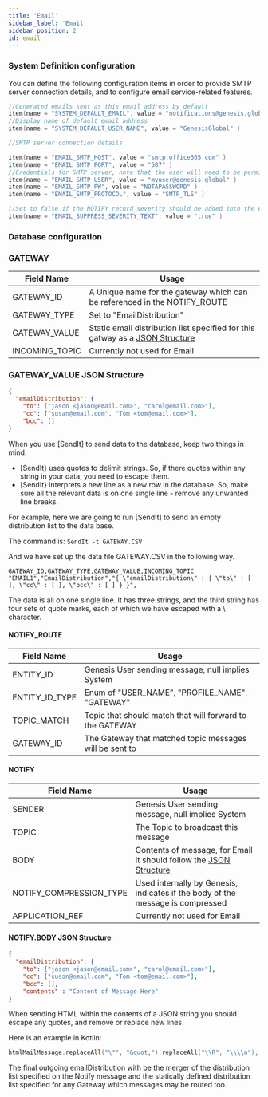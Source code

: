 ```yaml
---
title: 'Email'
sidebar_label: 'Email'
sidebar_position: 2
id: email
---
```



### System Definition configuration

You can define the following configuration items in order to provide SMTP server connection details, and to configure email service-related features.

```kotlin
//Generated emails sent as this email address by default
item(name = "SYSTEM_DEFAULT_EMAIL", value = "notifications@genesis.global" )
//Display name of default email address
item(name = "SYSTEM_DEFAULT_USER_NAME", value = "GenesisGlobal" )

//SMTP server connection details

item(name = "EMAIL_SMTP_HOST", value = "smtp.office365.com" )
item(name = "EMAIL_SMTP_PORT", value = "587" )
//Credentials for SMTP server, note that the user will need to be permitted to send as the SYSTEM_DEFAULT_EMAIL on the SMTP server where values are different
item(name = "EMAIL_SMTP_USER", value = "myuser@genesis.global" )
item(name = "EMAIL_SMTP_PW", value = "NOTAPASSWORD" )
item(name = "EMAIL_SMTP_PROTOCOL", value = "SMTP_TLS" )

//Set to false if the NOTIFY record severity should be added into the email subject/body
item(name = "EMAIL_SUPPRESS_SEVERITY_TEXT", value = "true" )
```

### Database configuration

### GATEWAY

| Field Name | Usage |
| --- | --- |
| GATEWAY_ID | A Unique name for the gateway which can be referenced in the NOTIFY_ROUTE   |
| GATEWAY_TYPE | Set to "EmailDistribution" |
| GATEWAY_VALUE | Static email distribution list specified for this gatway as a [JSON Structure](#GATEWAY_VALUE-JSON-Structure)  |
| INCOMING_TOPIC | Currently not used for Email |

### GATEWAY_VALUE JSON Structure
```json
{
  "emailDistribution": {
    "to": ["jason <jason@email.com>", "carol@email.com>"],
    "cc": ["susan@email.com", "Tom <tom@email.com>"],
    "bcc": []
} 
```

When you use [SendIt] to send data to the database, keep two things in mind.

* [SendIt} uses quotes to delimit strings. So, if there quotes within any string in your data, you need to escape them.
* [SendIt} interprets a new line as a new row in the database. So, make sure all the relevant data is on one single line - remove any unwanted line breaks.

For example, here we are going to run [SendIt] to send an empty distribution list to the data base. 

The command is:  `SendIt -t GATEWAY.CSV`

And we have set up the data file GATEWAY.CSV in the following way.

```text
GATEWAY_ID,GATEWAY_TYPE,GATEWAY_VALUE,INCOMING_TOPIC
"EMAIL1","EmailDistribution","{ \"emailDistribution\" : { \"to\" : [ ], \"cc\" : [ ], \"bcc\" : [ ] } }",
```
The data is all on one single line. It has three strings, and the third string has four sets of quote marks, each of which we have escaped with a \ character.

#### NOTIFY_ROUTE
| Field Name | Usage |
| --- | --- |
| ENTITY_ID | Genesis User sending message, null implies System |
| ENTITY_ID_TYPE | Enum of "USER_NAME", "PROFILE_NAME", "GATEWAY" |
| TOPIC_MATCH | Topic that should match that will forward to the GATEWAY |
| GATEWAY_ID | The Gateway that matched topic messages will be sent to |


#### NOTIFY
| Field Name | Usage |
| --- | --- |
| SENDER | Genesis User sending message, null implies System |
| TOPIC | The Topic to broadcast this message |
| BODY | Contents of message, for Email it should follow the [JSON Structure](#NOTIFY.BODY-JSON-Structure) |
| NOTIFY_COMPRESSION_TYPE | Used internally by Genesis, indicates if the body of the message is compressed |
| APPLICATION_REF | Currently not used for Email |

#### NOTIFY.BODY JSON Structure
```json
{
  "emailDistribution": {
    "to": ["jason <jason@email.com>", "carol@email.com>"],
    "cc": ["susan@email.com", "Tom <tom@email.com>"],
    "bcc": [],
    "contents" : "Content of Message Here"
} 
```

When sending HTML within the contents of a JSON string you should escape any quotes, and remove or replace new lines.

Here is an example in Kotlin:
```kotlin
htmlMailMessage.replaceAll("\"", "&quot;").replaceAll("\\R", "\\\\n");
```

The final outgoing emailDistribution with be the merger of the distribution list specified on the Notify message and the statically defined distribution list specified for any Gateway which messages may be routed too.

